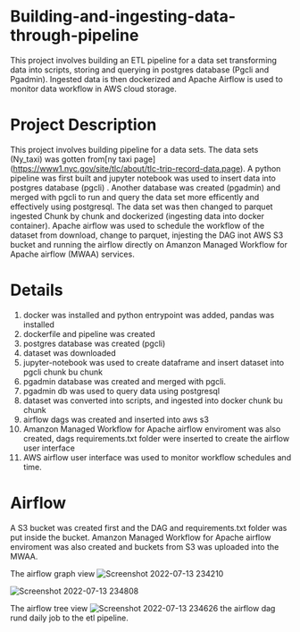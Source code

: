 # Building-and-ingesting-data-through-pipeline
This project involves building an ETL pipeline for a data set transforming data into scripts, storing and querying in postgres database (Pgcli and Pgadmin). Ingested data is then dockerized and Apache Airflow is used to monitor data workflow in AWS cloud storage.

# Project Description
This project involves building pipeline for a data sets. The data sets (Ny_taxi) was gotten from[ny taxi page] (https://www1.nyc.gov/site/tlc/about/tlc-trip-record-data.page). A python pipeline was first built and jupyter notebook was used to insert data into postgres database (pgcli) . Another database was created (pgadmin) and merged with pgcli to run and query the data set more efficently and effectively using postgresql. The data set was then changed to parquet ingested Chunk by chunk and dockerized (ingesting data into docker container). Apache airflow was used to schedule the workflow of the dataset from download, change to parquet, injesting the DAG inot AWS S3 bucket and running the airflow directly on Amanzon Managed Workflow for Apache airflow (MWAA) services.

# Details
1. docker was installed and python entrypoint was added, pandas was installed
2. dockerfile and pipeline was created
3. postgres database was created (pgcli)
4. dataset was downloaded
5. jupyter-notebook was used to  create dataframe and insert dataset into pgcli chunk bu chunk
6. pgadmin database was created and merged with pgcli.
7. pgadmin db was used to query data using postgresql
8. dataset was converted into scripts, and ingested into docker chunk bu chunk
9. airflow dags was created and inserted into aws s3
10. Amanzon Managed Workflow for Apache airflow enviroment was also created, dags requirements.txt folder were inserted to create the airflow user interface
11. AWS airflow user interface was used to monitor workflow schedules and time.


# Airflow
A S3 bucket was created first and the DAG and requirements.txt folder was put inside the bucket.
Amanzon Managed Workflow for Apache airflow enviroment was also created and buckets from S3 was uploaded into the MWAA.

The airflow graph view 
![Screenshot 2022-07-13 234210](https://user-images.githubusercontent.com/41475769/179023337-8f98f643-a841-4975-8eb4-21dda4f3fc89.png)

![Screenshot 2022-07-13 234808](https://user-images.githubusercontent.com/41475769/179023421-d716c18e-3a8a-4de4-bde3-f0348cf921cf.png)



The airflow tree view
![Screenshot 2022-07-13 234626](https://user-images.githubusercontent.com/41475769/179023639-f1f90fb3-f3e7-448b-8080-3c6be2361c4d.png)
the airflow dag rund daily job to the etl pipeline.

